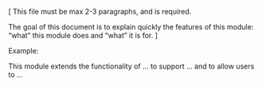 [ This file must be max 2-3 paragraphs, and is required.

The goal of this document is to explain quickly the features of this module: “what” this module does and “what” it is for. ]

Example:

This module extends the functionality of ... to support ... and to allow users to ...
